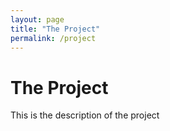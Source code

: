 ```yaml
---
layout: page
title: "The Project"
permalink: /project
---
```


# The Project
This is the description of the project
